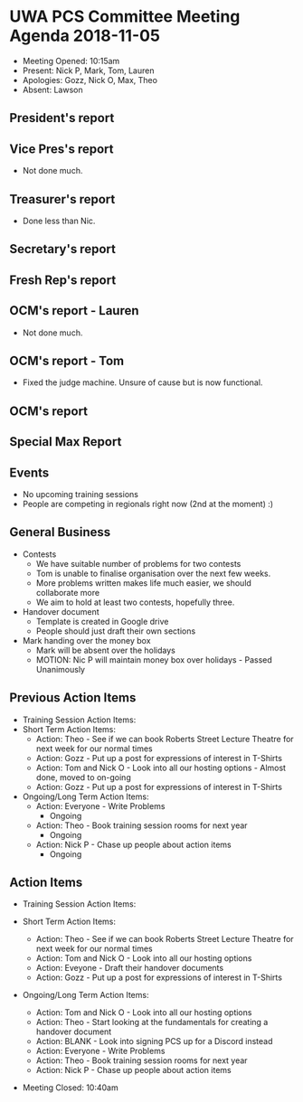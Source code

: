 # UWA PCS Committee Meeting Agenda 2018-11-05
 - Meeting Opened: 10:15am
 - Present: Nick P, Mark, Tom, Lauren
 - Apologies: Gozz, Nick O, Max, Theo
 - Absent: Lawson

## President's report
## Vice Pres's report
 - Not done much. 
## Treasurer's report
 - Done less than Nic.
## Secretary's report
## Fresh Rep's report
## OCM's report - Lauren
 - Not done much.
## OCM's report - Tom
 - Fixed the judge machine. Unsure of cause but is now functional. 
## OCM's report
## Special Max Report
## Events
 - No upcoming training sessions
 - People are competing in regionals right now (2nd at the moment) :) 
## General Business
 - Contests
   - We have suitable number of problems for two contests
   - Tom is unable to finalise organisation over the next few weeks. 
   - More problems written makes life much easier, we should collaborate more
   - We aim to hold at least two contests, hopefully three.
 - Handover document
   - Template is created in Google drive 
   - People should just draft their own sections
 - Mark handing over the money box
   - Mark will be absent over the holidays 
   - MOTION: Nic P will maintain money box over holidays - Passed Unanimously
## Previous Action Items
 - Training Session Action Items:
 - Short Term Action Items:
   - Action: Theo - See if we can book Roberts Street Lecture Theatre for next week for our normal times
   - Action: Gozz - Put up a post for expressions of interest in T-Shirts
   - Action: Tom and Nick O - Look into all our hosting options - Almost done, moved to on-going
   - Action: Gozz - Put up a post for expressions of interest in T-Shirts
 - Ongoing/Long Term Action Items:
   - Action: Everyone - Write Problems
     - Ongoing
   - Action: Theo - Book training session rooms for next year
     - Ongoing
   - Action: Nick P - Chase up people about action items
     - Ongoing
## Action Items 
 - Training Session Action Items:
 - Short Term Action Items:
   - Action: Theo - See if we can book Roberts Street Lecture Theatre for next week for our normal times
   - Action: Tom and Nick O - Look into all our hosting options
   - Action: Eveyone - Draft their handover documents
   - Action: Gozz - Put up a post for expressions of interest in T-Shirts
 - Ongoing/Long Term Action Items:
   - Action: Tom and Nick O - Look into all our hosting options
   - Action: Theo - Start looking at the fundamentals for creating a handover document
   - Action: BLANK - Look into signing PCS up for a Discord instead
   - Action: Everyone - Write Problems
   - Action: Theo - Book training session rooms for next year
   - Action: Nick P - Chase up people about action items



 - Meeting Closed: 10:40am
